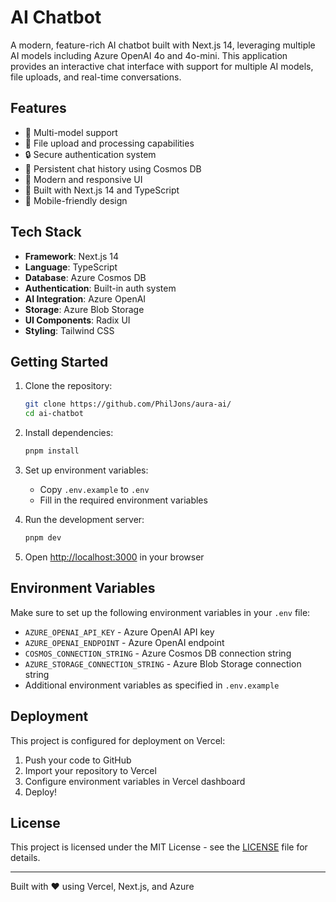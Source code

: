 # AI Chatbot

A modern, feature-rich AI chatbot built with Next.js 14, leveraging multiple AI models including Azure OpenAI 4o and 4o-mini. This application provides an interactive chat interface with support for multiple AI models, file uploads, and real-time conversations.

## Features

- 🤖 Multi-model support
- 📁 File upload and processing capabilities
- 🔒 Secure authentication system
- 💾 Persistent chat history using Cosmos DB
- 🎨 Modern and responsive UI
- 🚀 Built with Next.js 14 and TypeScript
- 📱 Mobile-friendly design

## Tech Stack

- **Framework**: Next.js 14
- **Language**: TypeScript
- **Database**: Azure Cosmos DB
- **Authentication**: Built-in auth system
- **AI Integration**: Azure OpenAI
- **Storage**: Azure Blob Storage
- **UI Components**: Radix UI
- **Styling**: Tailwind CSS

## Getting Started

1. Clone the repository:
   ```bash
   git clone https://github.com/PhilJons/aura-ai/
   cd ai-chatbot
   ```

2. Install dependencies:
   ```bash
   pnpm install
   ```

3. Set up environment variables:
   - Copy `.env.example` to `.env`
   - Fill in the required environment variables

4. Run the development server:
   ```bash
   pnpm dev
   ```

5. Open [http://localhost:3000](http://localhost:3000) in your browser

## Environment Variables

Make sure to set up the following environment variables in your `.env` file:

- `AZURE_OPENAI_API_KEY` - Azure OpenAI API key
- `AZURE_OPENAI_ENDPOINT` - Azure OpenAI endpoint
- `COSMOS_CONNECTION_STRING` - Azure Cosmos DB connection string
- `AZURE_STORAGE_CONNECTION_STRING` - Azure Blob Storage connection string
- Additional environment variables as specified in `.env.example`

## Deployment

This project is configured for deployment on Vercel:

1. Push your code to GitHub
2. Import your repository to Vercel
3. Configure environment variables in Vercel dashboard
4. Deploy!

## License

This project is licensed under the MIT License - see the [LICENSE](LICENSE) file for details.

---

Built with ❤️ using Vercel, Next.js, and Azure
